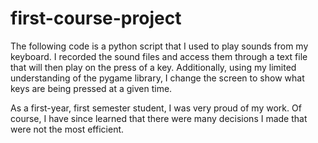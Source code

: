 # first-course-project
The following code is a python script that I used to play sounds from my keyboard. I recorded the sound files and access them through a text file that will then play on the press of a key. Additionally, using my limited understanding of the pygame library, I change the screen to show what keys are being pressed at a given time.

As a first-year, first semester student, I was very proud of my work. Of course, I have since learned that there were many decisions I made that were not the most efficient.
